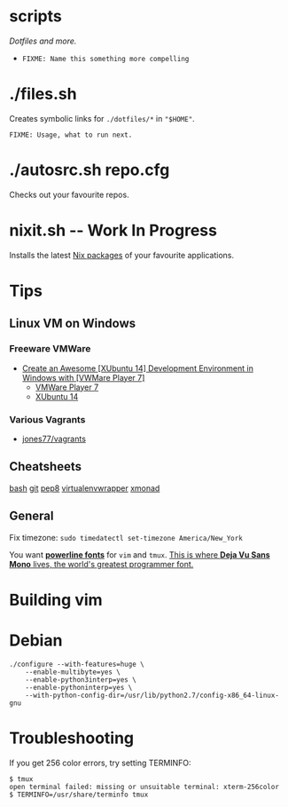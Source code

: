 # scripts

*Dotfiles and more.*

* `FIXME: Name this something more compelling`

# ./files.sh

Creates symbolic links for `./dotfiles/*` in `"$HOME"`.

    FIXME: Usage, what to run next.

# ./autosrc.sh repo.cfg

Checks out your favourite repos.

# nixit.sh -- Work In Progress

Installs the latest [Nix packages](https://nixos.org/nix/) of your favourite
applications.

# Tips

## Linux VM on Windows

### Freeware VMWare

* [Create an Awesome \[XUbuntu 14\] Development Environment in Windows with
  \[VWMare Player 7\]](https://nickjanetakis.com/blog/create-an-awesome-linux-development-environment-in-windows-with-vmware)
  * [VMWare Player 7](https://my.vmware.com/web/vmware/free#desktop_end_user_computing/vmware_player/7_0)
  * [XUbuntu 14](http://mirror.us.leaseweb.net/ubuntu-cdimage/xubuntu/releases/14.04/release/xubuntu-14.04.2-desktop-amd64.iso)

### Various Vagrants

* [jones77/vagrants](https://github.com/jones77/vagrants)

## Cheatsheets

[bash](http://kvz.io/blog/2013/11/21/bash-best-practices/)
[git](https://www.git-tower.com/blog/content/posts/54-git-cheat-sheet/git-cheat-sheet-large01.png)
[pep8](http://i.imgur.com/ckjEZOi.png)
[virtualenvwrapper](https://virtualenvwrapper.readthedocs.io/en/latest/)
[xmonad](https://wiki.haskell.org/wikiupload/b/b8/Xmbindings.png)

## General

Fix timezone: `sudo timedatectl set-timezone America/New_York`

You want [**powerline fonts**](https://github.com/powerline/fonts) for `vim` and
`tmux`.  [This is where **Deja Vu Sans Mono** lives, the world's greatest
programmer font.](https://github.com/powerline/fonts/tree/master/DejaVuSansMono)

# Building vim

# Debian

    ./configure --with-features=huge \
        --enable-multibyte=yes \
        --enable-python3interp=yes \
        --enable-pythoninterp=yes \
        --with-python-config-dir=/usr/lib/python2.7/config-x86_64-linux-gnu

# Troubleshooting

If you get 256 color errors, try setting TERMINFO:

    $ tmux
    open terminal failed: missing or unsuitable terminal: xterm-256color
    $ TERMINFO=/usr/share/terminfo tmux

<!--

Deprecated documentation

> # `packages.sh`

> Install some basic apt/yum packages.  eg `ruby`, needed by
> linuxbrew, `sudo` in case I'm on a Debian machine, `strace` just because.  Then
> installs [Linuxbrew](http://linuxbrew.sh/) and more packages (eg the latest
> versions of tmux and go).

> Have a look in the [`_packages/`](_packages/) directory and modify to your
> heart's content.

-->
